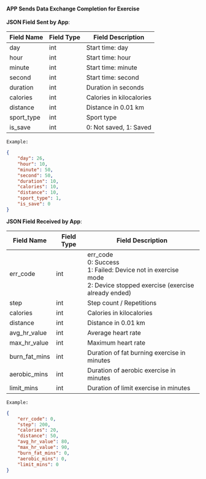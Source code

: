 #### APP Sends Data Exchange Completion for Exercise


**JSON Field Sent by App**:

| Field Name   | Field Type | Field Description           |
| ------------ | ---------- | --------------------------- |
| day          | int        | Start time: day             |
| hour         | int        | Start time: hour            |
| minute       | int        | Start time: minute          |
| second       | int        | Start time: second          |
| duration     | int        | Duration in seconds         |
| calories     | int        | Calories in kilocalories    |
| distance     | int        | Distance in 0.01 km         |
| sport_type   | int        | Sport type                  |
| is_save      | int        | 0: Not saved, 1: Saved      |

`Example:`

```json
{
    "day": 26,
    "hour": 10,
    "minute": 50,
    "second": 50,
    "duration": 10,
    "calories": 10,
    "distance": 10,
    "sport_type": 1,
    "is_save": 0
}
```

**JSON Field Received by App**:

| Field Name      | Field Type | Field Description                                                                       |
| --------------- | ---------- | -------------------------------------------------------------------------------------- |
| err_code        | int        | err_code<br />0: Success<br />1: Failed: Device not in exercise mode<br />2: Device stopped exercise (exercise already ended) |
| step            | int        | Step count / Repetitions                                                                |
| calories        | int        | Calories in kilocalories                                                               |
| distance        | int        | Distance in 0.01 km                                                                    |
| avg_hr_value    | int        | Average heart rate                                                                      |
| max_hr_value    | int        | Maximum heart rate                                                                      |
| burn_fat_mins   | int        | Duration of fat burning exercise in minutes                                             |
| aerobic_mins    | int        | Duration of aerobic exercise in minutes                                                 |
| limit_mins      | int        | Duration of limit exercise in minutes                                                   |

`Example:`

```json
{
    "err_code": 0,
    "step": 200,
    "calories": 20,
    "distance": 50,
    "avg_hr_value": 80,
    "max_hr_value": 90,
    "burn_fat_mins": 0,
    "aerobic_mins": 0,
    "limit_mins": 0
}
```

